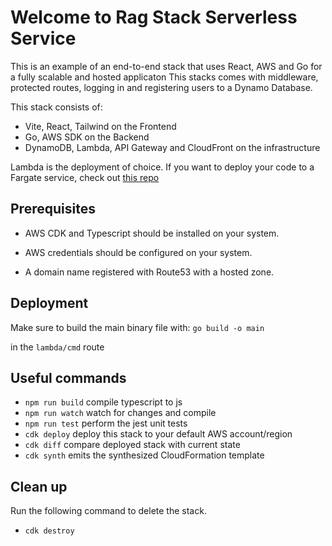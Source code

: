 # Welcome to Rag Stack Serverless Service

This is an example of an end-to-end stack that uses React, AWS and Go for a fully scalable and hosted applicaton
This stacks comes with middleware, protected routes, logging in and registering users to a Dynamo Database.

This stack consists of:

- Vite, React, Tailwind on the Frontend
- Go, AWS SDK on the Backend
- DynamoDB, Lambda, API Gateway and CloudFront on the infrastructure

Lambda is the deployment of choice. If you want to deploy your code to a Fargate service, check out [this repo](https://github.com/Melkeydev/rag-stack-fargate)

## Prerequisites

- AWS CDK and Typescript should be installed on your system.

- AWS credentials should be configured on your system.

- A domain name registered with Route53 with a hosted zone.

## Deployment

Make sure to build the main binary file with: `go build -o main`

in the `lambda/cmd` route

## Useful commands

- `npm run build` compile typescript to js
- `npm run watch` watch for changes and compile
- `npm run test` perform the jest unit tests
- `cdk deploy` deploy this stack to your default AWS account/region
- `cdk diff` compare deployed stack with current state
- `cdk synth` emits the synthesized CloudFormation template

## Clean up

Run the following command to delete the stack.

- `cdk destroy`
